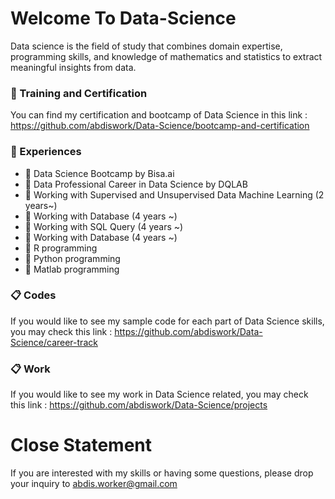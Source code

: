 # Welcome To Data-Science
Data science is the field of study that combines domain expertise, programming skills, and knowledge of mathematics and statistics to extract meaningful insights from data.

### 📖 Training and Certification
You can find my certification and bootcamp of Data Science in this link : https://github.com/abdiswork/Data-Science/bootcamp-and-certification

### 📖 Experiences
- 💼 Data Science Bootcamp by Bisa.ai
- 💼 Data Professional Career in Data Science by DQLAB
- 💼 Working with Supervised and Unsupervised Data Machine Learning (2 years~)
- 💼 Working with Database (4 years ~)
- 💼 Working with SQL Query (4 years ~)
- 💼 Working with Database (4 years ~)
- 📖 R programming
- 📖 Python programming
- 📖 Matlab programming

### 📋 Codes
If you would like to see my sample code for each part of Data Science skills, you may check this link : https://github.com/abdiswork/Data-Science/career-track

### 📋 Work
If you would like to see my work in Data Science related, you may check this link : https://github.com/abdiswork/Data-Science/projects

# Close Statement
If you are interested with my skills or having some questions, please drop your inquiry to abdis.worker@gmail.com
